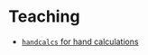 # Teaching

- [`handcalcs` for hand calculations](https://towardsdatascience.com/handcalcs-library-for-data-scientist-5a534a3b35cd)